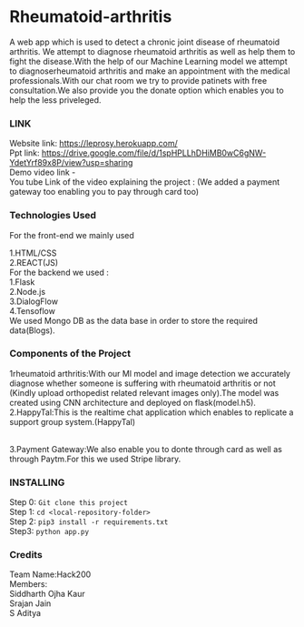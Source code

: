 # Rheumatoid-arthritis

A web app which is used to detect a chronic joint disease of rheumatoid arthritis. We attempt to diagnose rheumatoid arthritis as well as help them to fight the disease.With the help of our Machine Learning model we attempt to diagnoserheumatoid arthritis and make an appointment with the medical professionals.With our chat room we try to provide patinets with free consultation.We also provide you the donate option which enables you to help the less priveleged.  
### LINK
Website link: https://leprosy.herokuapp.com/ <br>
Ppt link: https://drive.google.com/file/d/1spHPLLhDHiMB0wC6gNW-YdetYrf89x8P/view?usp=sharing<br>
Demo video link -  <br>
You tube Link of the video explaining the project : (We added a payment gateway too enabling you to pay through card too)<br>
### Technologies Used
For the front-end we mainly used 

1.HTML/CSS<br>
2.REACT(JS)<br>
For the backend we used :<br>
1.Flask<br>
2.Node.js<br>
3.DialogFlow<br>
4.Tensoflow<br>
We used Mongo DB as the data base in order to store the required data(Blogs).
### Components of the Project
1rheumatoid arthritis:With our Ml model and image detection we accurately diagnose whether someone is suffering with rheumatoid arthritis or not (Kindly upload orthopedist related relevant images only).The model was created using CNN architecture and deployed on flask(model.h5).<br>
2.HappyTal:This is the realtime chat application which enables to replicate a support group system.(HappyTal)<br>
<br>

3.Payment Gateway:We also enable you to donte through card as well as through Paytm.For this we used Stripe library.
### INSTALLING
Step 0: ```Git clone this project```<br>
Step 1: ```cd <local-repository-folder>``` <br>
Step 2: ```pip3 install -r requirements.txt```<br>
Step3: ```python app.py```<br>
### Credits
Team Name:Hack200<br>
Members:<br>
Siddharth Ojha Kaur<br>
Srajan Jain<br>
S Aditya<br>

